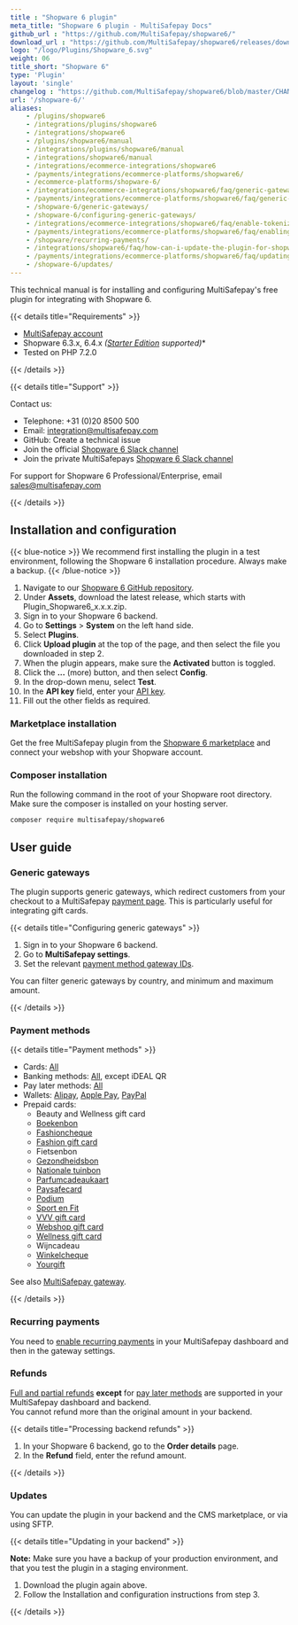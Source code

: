 ```yaml
---
title : "Shopware 6 plugin"
meta_title: "Shopware 6 plugin - MultiSafepay Docs"
github_url : "https://github.com/MultiSafepay/shopware6/"
download_url : "https://github.com/MultiSafepay/shopware6/releases/download/2.5.3/Plugin_Shopware6_2.5.3.zip"
logo: "/logo/Plugins/Shopware_6.svg"
weight: 06
title_short: "Shopware 6"
type: 'Plugin'
layout: 'single'
changelog : "https://github.com/MultiSafepay/shopware6/blob/master/CHANGELOG.md"
url: '/shopware-6/'
aliases: 
    - /plugins/shopware6
    - /integrations/plugins/shopware6
    - /integrations/shopware6
    - /plugins/shopware6/manual
    - /integrations/plugins/shopware6/manual
    - /integrations/shopware6/manual
    - /integrations/ecommerce-integrations/shopware6
    - /payments/integrations/ecommerce-platforms/shopware6/
    - /ecommerce-platforms/shopware-6/
    - /integrations/ecommerce-integrations/shopware6/faq/generic-gateways/
    - /payments/integrations/ecommerce-platforms/shopware6/faq/generic-gateways/
    - /shopware-6/generic-gateways/
    - /shopware-6/configuring-generic-gateways/
    - /integrations/ecommerce-integrations/shopware6/faq/enable-tokenization-within-shopware6
    - /payments/integrations/ecommerce-platforms/shopware6/faq/enabling-tokenization/
    - /shopware/recurring-payments/
    - /integrations/shopware6/faq/how-can-i-update-the-plugin-for-shopware/
    - /payments/integrations/ecommerce-platforms/shopware6/faq/updating-the-plugin/
    - /shopware-6/updates/
---
```


This technical manual is for installing and configuring MultiSafepay's free plugin for integrating with Shopware 6.

{{< details title="Requirements" >}}

- [MultiSafepay account](/getting-started/guide/)
- Shopware 6.3.x, 6.4.x _([Starter Edition](https://www.shopware.com/en/pricing) supported)_*
- Tested on PHP 7.2.0

{{< /details >}}

{{< details title="Support" >}}

Contact us:

- Telephone: +31 (0)20 8500 500
- Email: <integration@multisafepay.com>
- GitHub: Create a technical issue
- Join the official [Shopware 6 Slack channel](https://join.slack.com/t/shopwarenederland/shared_invite/zt-61exftia-TFYlw5LzmIBnz7Epq07goQ) 
- Join the private MultiSafepays [Shopware 6 Slack channel](https://shopwarenederland.slack.com/archives/G0146NKFJTT)

For support for Shopware 6 Professional/Enterprise, email <sales@multisafepay.com>

{{< /details >}}

## Installation and configuration

{{< blue-notice >}} We recommend first installing the plugin in a test environment, following the Shopware 6 installation procedure. Always make a backup. {{< /blue-notice >}}

1. Navigate to our [Shopware 6 GitHub repository](https://github.com/MultiSafepay/shopware6/releases).
2. Under **Assets**, download the latest release, which starts with Plugin_Shopware6_x.x.x.zip.
3. Sign in to your Shopware 6 backend.
4. Go to **Settings** > **System** on the left hand side.
5. Select **Plugins**.
6. Click **Upload plugin** at the top of the page, and then select the file you downloaded in step 2.
7. When the plugin appears, make sure the **Activated** button is toggled.
8. Click the **...** (more) button, and then select **Config**.
9. In the drop-down menu, select **Test**.
10. In the **API key** field, enter your [API key](/account/managing-websites/#viewing-the-site-id-api-key-and-secure-code).
11. Fill out the other fields as required.

### Marketplace installation
Get the free MultiSafepay plugin from the [Shopware 6 marketplace](https://store.shopware.com/en/mltis59465832976f/multisafepay-online-payments-for-shopware-ideal-cards-klarna-alipay-etc..html) and connect your webshop with your Shopware account.

### Composer installation
Run the following command in the root of your Shopware root directory. Make sure the composer is installed on your hosting server.

```
composer require multisafepay/shopware6
```

## User guide

### Generic gateways

The plugin supports generic gateways, which redirect customers from your checkout to a MultiSafepay [payment page](/payment-pages/). This is particularly useful for integrating gift cards.

{{< details title="Configuring generic gateways" >}}

1. Sign in to your Shopware 6 backend.
2. Go to **MultiSafepay settings**.
3. Set the relevant [payment method gateway IDs](https://docs-api.multisafepay.com/reference/gateway-ids).

You can filter generic gateways by country, and minimum and maximum amount.

{{< /details >}}

### Payment methods

{{< details title="Payment methods" >}}

- Cards: [All](/payment-methods/credit-debit-cards/)
- Banking methods: [All](/payment-methods/banks/), except iDEAL QR
- Pay later methods: [All](/payment-methods/pay-later/)
- Wallets: [Alipay](/payment-methods/alipay), [Apple Pay](/payment-methods/apple-pay), [PayPal](/payment-methods/paypal)
- Prepaid cards:
    - Beauty and Wellness gift card
    - [Boekenbon](https://www.cadeaubon.nl/cadeaubonnen/nederlandse-boekenbon)
    - [Fashioncheque](https://www.fashioncheque.com/nl)
    - [Fashion gift card](https://www.fashion-giftcard.nl)
    - Fietsenbon
    - [Gezondheidsbon](https://www.gezondheidsbon.nl/mhome)
    - [Nationale tuinbon](https://www.nationale-tuinbon.nl)
    - [Parfumcadeaukaart](https://www.parfumcadeaukaart.nl)
    - [Paysafecard](/payment-methods/paysafecard)
    - [Podium](https://www.podiumcadeaukaart.nl)
    - [Sport en Fit](https://www.sportenfitcadeau.nl)
    - [VVV gift card](https://www.vvvcadeaukaarten.nl)
    - [Webshop gift card](https://www.webshopgiftcard.nl)
    - [Wellness gift card](https://www.wellnessgiftcard.nl)
    - Wijncadeau
    - [Winkelcheque](https://www.winkelcheque.nl)
    - [Yourgift](https://www.yourgift.nl/)

See also [MultiSafepay gateway](/developer/generic-gateways/#multisafepay-gateways).

{{< /details >}}

### Recurring payments

You need to [enable recurring payments](/features/recurring-payments) in your MultiSafepay dashboard and then in the gateway settings. 

### Refunds

[Full and partial refunds](/refunds/full-partial/) **except** for [pay later methods](/payment-methods/pay-later) are supported in your MultiSafepay dashboard and backend.  
You cannot refund more than the original amount in your backend.

{{< details title="Processing backend refunds" >}}

1. In your Shopware 6 backend, go to the **Order details** page.
2. In the **Refund** field, enter the refund amount. 

{{< /details >}}

### Updates

You can update the plugin in your backend and the CMS marketplace, or via using SFTP.

{{< details title="Updating in your backend" >}}

**Note:** Make sure you have a backup of your production environment, and that you test the plugin in a staging environment.

1. Download the plugin again above.
2. Follow the Installation and configuration instructions from step 3.

{{< /details >}}